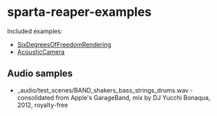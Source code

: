 # sparta-reaper-examples

Included examples:
* [SixDegreesOfFreedomRendering](SixDegreesOfFreedomRendering)
* [AcousticCamera](AcousticCamera)

## Audio samples

* _audio/test_scenes/BAND_shakers_bass_strings_drums.wav - consolidated from Apple's GarageBand, mix by DJ Yucchi Bonaqua, 2012, royalty-free
